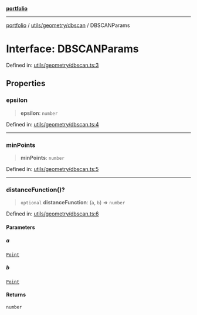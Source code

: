[**portfolio**](../../../../README.md)

***

[portfolio](../../../../modules.md) / [utils/geometry/dbscan](../README.md) / DBSCANParams

# Interface: DBSCANParams

Defined in: [utils/geometry/dbscan.ts:3](https://github.com/tnorlund/Portfolio/blob/c1a07ffb092a67e0032a52d450b69ad1609b4b71/portfolio/utils/geometry/dbscan.ts#L3)

## Properties

### epsilon

> **epsilon**: `number`

Defined in: [utils/geometry/dbscan.ts:4](https://github.com/tnorlund/Portfolio/blob/c1a07ffb092a67e0032a52d450b69ad1609b4b71/portfolio/utils/geometry/dbscan.ts#L4)

***

### minPoints

> **minPoints**: `number`

Defined in: [utils/geometry/dbscan.ts:5](https://github.com/tnorlund/Portfolio/blob/c1a07ffb092a67e0032a52d450b69ad1609b4b71/portfolio/utils/geometry/dbscan.ts#L5)

***

### distanceFunction()?

> `optional` **distanceFunction**: (`a`, `b`) => `number`

Defined in: [utils/geometry/dbscan.ts:6](https://github.com/tnorlund/Portfolio/blob/c1a07ffb092a67e0032a52d450b69ad1609b4b71/portfolio/utils/geometry/dbscan.ts#L6)

#### Parameters

##### a

[`Point`](../../../../types/api/interfaces/Point.md)

##### b

[`Point`](../../../../types/api/interfaces/Point.md)

#### Returns

`number`
